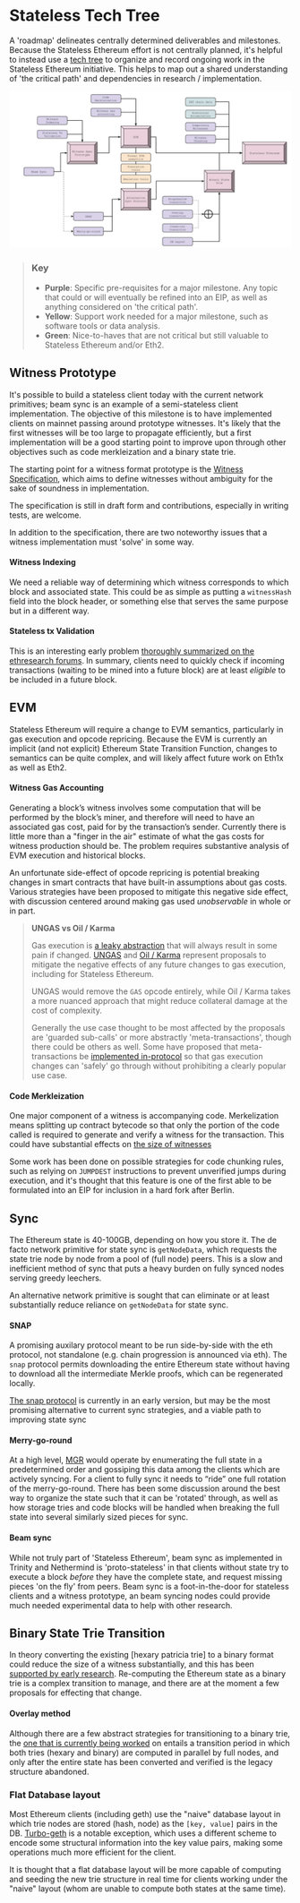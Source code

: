 # Stateless Tech Tree

A 'roadmap' delineates centrally determined deliverables and milestones. Because the Stateless Ethereum effort is not centrally planned, it's helpful to instead use a [tech tree](https://en.wikipedia.org/wiki/Technology_tree) to organize and record ongoing work in the Stateless Ethereum initiative. This helps to map out a shared understanding of 'the critical path' and dependencies in research / implementation.

![tech_tree](./assets/Stateless_Tech_Tree_06-2020.png)

> ### Key
>
> * **Purple**: Specific pre-requisites for a major milestone. Any topic that could or will eventually be refined into an EIP, as well as anything considered on 'the critical path'. 
> * **Yellow**: Support work needed for a major milestone, such as software tools or data analysis.
> * **Green**: Nice-to-haves that are not critical but still valuable to Stateless Ethereum and/or Eth2. 



## Witness Prototype

It's possible to build a stateless client today with the current network primitives; beam sync is an example of a semi-stateless client implementation. The objective of this milestone is to have implemented clients on mainnet passing around prototype witnesses. It's likely that the first witnesses will be too large to propagate efficiently, but a first implementation will be a good starting point to improve upon through other objectives such as code merkleization and a binary state trie. 

The starting point for a witness format prototype is the [Witness Specification](./witness.md), which aims to define witnesses without ambiguity for the sake of soundness in implementation. 

The specification is still in draft form and contributions, especially in writing tests, are welcome. 

In addition to the specification, there are two noteworthy issues that a witness implementation must 'solve' in some way.

#### Witness Indexing

We need a reliable way of determining which witness corresponds to which block and associated state. This could be as simple as putting a `witnessHash` field into the block header, or something else that serves the same purpose but in a different way.

#### Stateless tx Validation

This is an interesting early problem [thoroughly summarized on the ethresearch forums](https://ethresear.ch/t/the-current-transaction-validation-rules-require-access-to-the-account-trie/7046). In summary, clients need to quickly check if incoming transactions (waiting to be mined into a future block) are at least *eligible* to be included in a future block. 



## EVM

Stateless Ethereum will require a change to EVM semantics, particularly in gas execution and opcode repricing.  Because the EVM is currently an implicit (and not explicit) Ethereum State Transition Function, changes to semantics can be quite complex, and will likely affect future work on Eth1x as well as Eth2.

#### Witness Gas Accounting

Generating a block’s witness involves some computation that will be performed by the block’s miner, and therefore will need to have an associated gas cost, paid for by the transaction’s sender. Currently there is little more than a "finger in the air" estimate of what the gas costs for witness production should be. The problem requires substantive analysis of EVM execution and historical blocks. 

An unfortunate side-effect of opcode repricing is potential breaking changes in smart contracts that have built-in assumptions about gas costs.  Various strategies have been proposed to mitigate this negative side effect, with discussion centered around making gas used *unobservable* in whole or in part. 

>  **UNGAS vs Oil / Karma** 
>
> Gas execution is [a leaky abstraction](https://corepaper.org/ethereum/compatibility/leaky/) that will always result in some pain if changed. [UNGAS](https://corepaper.org/ethereum/compatibility/forward/#remove-gas-observables) and [Oil / Karma](https://ethresear.ch/t/meta-transactions-oil-and-karma-megathread/7472) represent proposals to mitigate the negative effects of any future changes to gas execution, including for Stateless Ethereum. 
>
> UNGAS would remove the `GAS` opcode entirely, while Oil / Karma takes a more nuanced approach that might reduce collateral damage at the cost of complexity.
>
> Generally the use case thought to be most affected by the proposals are 'guarded sub-calls' or more abstractly 'meta-transactions', though there could be others as well. Some have proposed that meta-transactions be [implemented in-protocol](https://eips.ethereum.org/EIPS/eip-2711) so that gas execution changes can 'safely' go through without prohibiting a clearly popular use case.



#### Code Merkleization 

One major component of a witness is accompanying code. Merkelization means splitting up contract bytecode so that only the portion of the code called is required to generate and verify a witness for the transaction. This could have substantial effects on  [the size of witnesses](https://ethresear.ch/t/some-quick-numbers-on-code-merkelization/7260/3) 

Some work has been done on possible strategies for code chunking rules, such as relying on `JUMPDEST` instructions to prevent unverified jumps during execution, and it's thought that this feature is one of the first able to be formulated into an EIP for inclusion in a hard fork after Berlin.

 

## Sync

The Ethereum state is 40-100GB, depending on how you store it. The de facto network primitive for state sync is `getNodeData`, which requests the state trie node by node from a pool of (full node) peers. This is a slow and inefficient method of sync that puts a heavy burden on fully synced nodes serving greedy leechers. 

An alternative network primitive is sought that can eliminate or at least substantially reduce reliance on `getNodeData` for state sync. 

#### SNAP

A promising auxilary protocol meant to be run side-by-side with the eth protocol, not standalone (e.g. chain progression is announced via eth). The `snap` protocol permits downloading the entire Ethereum state without having to download all the intermediate Merkle proofs, which can be regenerated locally.

[The snap protocol](https://github.com/ethereum/devp2p/blob/3fe9713658f3b3b56e4e99493c54f313e11b43a0/caps/snap.md) is currently in an early version, but may be the most promising alternative to current sync strategies, and a viable path to improving state sync

#### Merry-go-round

At a high level, [MGR](https://ethresear.ch/t/merry-go-round-sync/7158) would operate by enumerating the full state in a predetermined order and gossiping this data among the clients which are actively syncing. For a client to fully sync it needs to “ride” one full rotation of the merry-go-round. There has been some discussion around the best way to organize the state such that it can be 'rotated' through, as well as how storage tries and code blocks will be handled when breaking the full state into several similarly sized pieces for sync.

#### Beam sync

While not truly part of 'Stateless Ethereum', beam sync as implemented in Trinity and Nethermind is 'proto-stateless' in that clients without state try to execute a block *before* they have the complete state, and request missing pieces 'on the fly' from peers. Beam sync is a foot-in-the-door for stateless clients and a witness prototype, an beam syncing nodes could provide much needed experimental data to help with other research. 



## Binary State Trie Transition

In theory converting the existing [hexary patricia trie] to a binary format could reduce the size of a witness substantially, and this has been [supported by early research](https://medium.com/@mandrigin/stateless-ethereum-binary-tries-experiment-b2c035497768). Re-computing the Ethereum state as a binary trie is a complex transition to manage, and there are at the moment a few proposals for effecting that change. 

#### Overlay method

Although there are a few abstract strategies for transitioning to a binary trie, the [one that is currently being worked](https://medium.com/@gballet/ethereum-state-tree-format-change-using-an-overlay-e0862d1bf201) on entails a transition period in which both tries (hexary and binary) are computed in parallel by full nodes, and only after the entire state has been converted and verified is the legacy structure abandoned. 

### Flat Database layout

Most Ethereum clients (including geth) use the "naive" database layout in which trie nodes are stored (hash, node) as the `[key, value]` pairs in the DB. [Turbo-geth](https://github.com/ledgerwatch/turbo-geth) is a notable exception, which uses a different scheme to encode some structural information into the key value pairs, making some operations much more efficient for the client. 

It is thought that a flat database layout will be more capable of computing and seeding the new trie structure in real time for clients working under the "naive" layout (whom are unable to compute both states at the same time). 